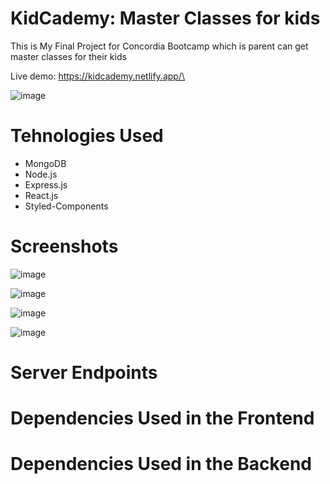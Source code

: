 # KidCademy: Master Classes for kids

This is My Final Project for Concordia Bootcamp which is parent can get master classes for their kids

Live demo: https://kidcademy.netlify.app/\

![image](https://user-images.githubusercontent.com/78935540/125161214-0a83ae00-e14f-11eb-9afc-7a889b04c15c.png)



# Tehnologies Used

* MongoDB
* Node.js
* Express.js
* React.js
* Styled-Components

# Screenshots

![image](https://user-images.githubusercontent.com/78935540/125161223-18393380-e14f-11eb-880b-6eecab11368b.png)

![image](https://user-images.githubusercontent.com/78935540/125161242-330ba800-e14f-11eb-892b-74510dc1d7e6.png)

![image](https://user-images.githubusercontent.com/78935540/125161352-d0ff7280-e14f-11eb-9416-34957ef84061.png)

![image](https://user-images.githubusercontent.com/78935540/125161368-dfe62500-e14f-11eb-96ac-5f1b5ca69179.png)




# Server Endpoints


# Dependencies Used in the Frontend


# Dependencies Used in the Backend




